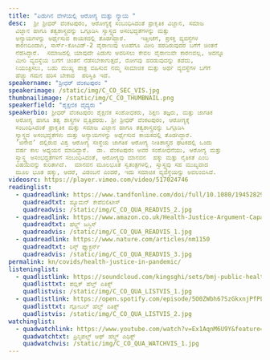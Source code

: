 ```yaml
---
title: "ಪಿಡುಗಿನ ವೇಳೆಯಲ್ಲಿ ಆರೋಗ್ಯ ಮತ್ತು ನ್ಯಾಯ "
desc:  ಶ್ರೀ ಶ್ರೀಧರ್ ವೆಂಕಟಪುರಂ, ಆರೋಗ್ಯಕ್ಕೆ ಸಂಬಂಧಿಸಿದಂತೆ ಪ್ರಾಕೃತಿಕ ವಿಜ್ಞಾನ, ಸಮಾಜ
  ವಿಜ್ಞಾನ ಹಾಗೂ ತತ್ವಶಾಸ್ತ್ರವನ್ನು ಒಗ್ಗೂಡಿಸಿ ಸ್ವಾಸ್ಥ್ಯದ ಅಸಂಭದ್ದತೆಗಳನ್ನು ಮತ್ತು
  ಅನ್ಯಾಯಗಳನ್ನು ಅರ್ಥೈಸುವ ಕಾಯಕದಲ್ಲಿ ತೊಡಗಿದ್ದಾರೆ.    ಇತ್ತೀಚೆಗೆ, ಪ್ರಸಕ್ತ ವ್ಯವಸ್ಥೆಗಳ
  ಕಾರಣದಿಂದಾಗಿ, ಸಾರ್ಸ್-ಕೋವಿಡ್-2‌ ವೈರಾಣುವು ಊಹೆಗೂ ಮೀರಿ ಹರಡಿರುವುದರ ಬಗೆಗೆ ಚಿಂತನೆ
  ನೆಡೆಸಿದ್ದಾರೆ.  ಸಮಾಜದಲ್ಲಿ ಯಾವುದೇ ಪಿಡುಗು ಆವರಿಸಲು ಕೇವಲ ವೈರಾಣುವೇ ಕಾರಣವಲ್ಲ, ಅದನ್ನೂ
  ಮೀರಿ ವ್ಯವಸ್ಥೆಯ ಬಗೆಗೆ ಚಿಂತನೆ ನೆಡೆಸಬೇಕಾಗುತ್ತದೆ, ರೋಗವು ಹರಡುವುದನ್ನು ತಡೆದು,
  ನಿಯಂತ್ರಿಸಲು, ಬಹು ಮುಖ್ಯ ಪಾತ್ರ ವಹಿಸುವ ನಮ್ಮ ಸಾಮಾಜಿಕ ಮತ್ತು ಅರ್ಥ ವ್ಯವಸ್ಥೆಗಳ ಬಗೆಗೆ
  ಹೆಚ್ಚು ಗಮನ ಹರಿಸ ಬೇಕಾದ  ಪರಿಸ್ಥಿತಿ ಇದೆ.
speakername: "ಶ್ರೀಧರ್ ವೆಂಕಟಪುರಂ "
speakerimage: /static/img/C_CO_SEC_VIS.jpg
thumbnailimage: /static/img/C_CO_THUMBNAIL.png
speakerfield: "ಶೈಕ್ಷಣಿಕ ವೈದ್ಯರು "
speakerbio: ಶ್ರೀಧರ್ ವೆಂಕಟಪುರಂ ಶೈಕ್ಷಣಿಕ ಸಂಶೋಧಕರು, ಶಿಕ್ಷಣ ತಜ್ಞರು, ಮತ್ತು ಜಾಗತಿಕ
  ಆರೋಗ್ಯ ಹಾಗೂ ತತ್ವ ಶಾಸ್ತ್ರಗಳ ವೃತ್ತಿಪರರು. ಶ್ರೀ ಶ್ರೀಧರ್ ವೆಂಕಟಪುರಂ, ಆರೋಗ್ಯಕ್ಕೆ
  ಸಂಬಂಧಿಸಿದಂತೆ ಪ್ರಾಕೃತಿಕ ಮತ್ತು ಸಮಾಜ ವಿಜ್ಞಾನ ಹಾಗೂ ತತ್ವಶಾಸ್ತ್ರವನ್ನು ಒಗ್ಗೂಡಿಸಿ
  ಸ್ವಾಸ್ಥ್ಯದ ಅಸಂಭದ್ದತೆಗಳು ಮತ್ತು ಅನ್ಯಾಯಗಳನ್ನು ಅರ್ಥೈಸುವ ಕಾಯಕದಲ್ಲಿ ತೊಡಗಿದ್ದಾರೆ. 
  ʼಜಿನೇವʼ ದಲ್ಲಿರುವ ವಿಶ್ವ ಆರೋಗ್ಯ ಸಂಸ್ಥೆಯ ಜಾಗತಿಕ ಆರೋಗ್ಯ ನೀತಿಶಾಸ್ತ್ರದ ಘಟಕದಲ್ಲಿ ಒಂದು
  ವರ್ಷ ಕಾಲ ಅಧ್ಯಯನ ಮಾಡಿದ್ದಾರೆ.  ಡಾ. ವೆಂಕಟಪುರಂ ಅವರ ಸಂಶೋಧನೆಯು, ಆರೋಗ್ಯ ಮತ್ತು
  ಸ್ವಾಸ್ಥ್ಯ ಅಸಂಭದ್ದತೆಗಳಿಗೆ ಸಂಬಂಧಿಸಿದಂತೆ, ಆರೋಗ್ಯವು ಮಾನವನ  ಹಕ್ಕು ಮತ್ತು ನೈತಿಕತೆ ಎಂಬ
  ವಿಷಯವನ್ನು ಕುರಿತಾಗಿದೆ.  ಮಾನವನ ಮೂಲಭೂತ ಸ್ವತಂತ್ರಗಳಲ್ಲಿ, ಸ್ವಾಸ್ಥ್ಯವು ಸಹ ಮುಖ್ಯವಾದ
  ಮೂಲ ಭೂತ ಹಕ್ಕು, ಆದರೆ, ವಿಡಂಬನೆ ಎಂದರೆ, ಇದು ಸಮಾಜಿಕ ವ್ಯವಸ್ಥೆಯನ್ನು ಅವಲಂಬಿಸಿದೆ.
videosrc: https://player.vimeo.com/video/517024746
readinglist:
  - quadreadlink: https://www.tandfonline.com/doi/full/10.1080/19452829.2020.1786028
    quadreadtxt: ಹ್ಯೂಮನ್‌ ಕೇಪೆಬಿಲಿಟೀಸ್‌
    quadreadvis: /static/img/C_CO_QUA_READVIS_2.jpg
  - quadreadlink: https://www.amazon.co.uk/Health-Justice-Argument-Capabilities-Approach/dp/074565035X
    quadreadtxt: ಹೆಲ್ಥ್‌ ಜಸ್ಟಿಸ್‌
    quadreadvis: /static/img/C_CO_QUA_READVIS_1.jpg
  - quadreadlink: https://www.nature.com/articles/nm1150
    quadreadtxt: ರಿಸ್ಕ್‌ ಫ್ಯಾ಼ಕ್ಟರ್ಸ್‌
    quadreadvis: /static/img/C_CO_QUA_READVIS_3.jpg
permalink: kn/covids/health-justice-in-pandemic/
listeninglist:
  - quadlistlink: https://soundcloud.com/kingsghi/sets/bmj-public-health-covid
    quadlisttxt: ಪಬ್ಲಿಕ್‌ ಹೆಲ್ತ್‌ ಎತಿಕ್ಸ್‌
    quadlistvis: /static/img/C_CO_QUA_LISTVIS_1.jpg
  - quadlistlink: https://open.spotify.com/episode/5O0ZWbh67SzGkxnjPfPLS5?si=DBK6Wuf2Rd-5JSv1VcrHKQ&nd=1
    quadlisttxt: ಗ್ಲೋಬಲ್ ಹೆಲ್ತ್‌ ಎತಿಕ್ಸ್‌
    quadlistvis: /static/img/C_CO_QUA_LISTVIS_2.jpg
watchinglist:
  - quadwatchlink: https://www.youtube.com/watch?v=Ex1AqnM6U9Y&feature=youtu.be&ab_channel=TEDxTalks
    quadwatchtxt: ಪ್ರಿನ್ಸಿಪಲ್ಸ್‌ ಆಫ್‌ ಹೆಲ್ಥ್‌ ಎಥಿಕ್ಸ್‌
    quadwatchvis: /static/img/C_CO_QUA_WATCHVIS_1.jpg
---
```

